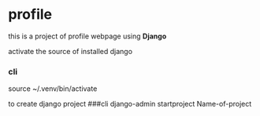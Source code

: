 # profile

this is a project of profile webpage using **Django**

activate the source of installed django
### cli
source ~/.venv/bin/activate

to create django project
###cli
django-admin startproject Name-of-project
